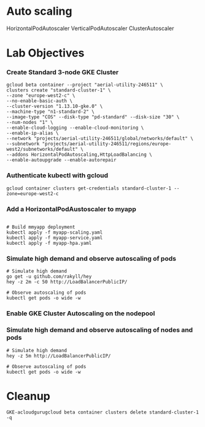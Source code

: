 # Auto scaling

HorizontalPodAutoscaler
VerticalPodAutoscaler
ClusterAutoscaler

# Lab Objectives

### Create Standard 3-node GKE Cluster
```buildoutcfg
gcloud beta container --project "aerial-utility-246511" \
clusters create "standard-cluster-1" \
--zone "europe-west2-c" \
--no-enable-basic-auth \
--cluster-version "1.13.10-gke.0" \
--machine-type "n1-standard-2" \
--image-type "COS" --disk-type "pd-standard" --disk-size "30" \
--num-nodes "1" \
--enable-cloud-logging --enable-cloud-monitoring \
--enable-ip-alias \
--network "projects/aerial-utility-246511/global/networks/default" \
--subnetwork "projects/aerial-utility-246511/regions/europe-west2/subnetworks/default" \
--addons HorizontalPodAutoscaling,HttpLoadBalancing \
--enable-autoupgrade --enable-autorepair
```

### Authenticate kubectl with gcloud
```buildoutcfg
gcloud container clusters get-credentials standard-cluster-1 --zone=europe-west2-c
```

### Add a HorizontalPodAustoscaler to myapp
```buildoutcfg

# Build mmyapp deployment
kubectl apply -f myapp-scaling.yaml
kubectl apply -f myapp-service.yaml
kubectl apply -f myapp-hpa.yaml

```

### Simulate high demand and observe autoscaling of pods
```buildoutcfg
# Simulate high demand
go get -u github.com/rakyll/hey
hey -z 2m -c 50 http://LoadBalancerPublicIP/

# Observe autoscaling of pods
kubectl get pods -o wide -w 

```

### Enable GKE Cluster Autoscaling on the nodepool

### Simulate high demand and observe autoscaling of nodes and pods

```buildoutcfg
# Simulate high demand
hey -z 5m http://LoadBalancerPublicIP/

# Observe autoscaling of pods
kubectl get pods -o wide -w 
```

# Cleanup
```buildoutcfg
GKE-acloudgurugcloud beta container clusters delete standard-cluster-1 -q
```